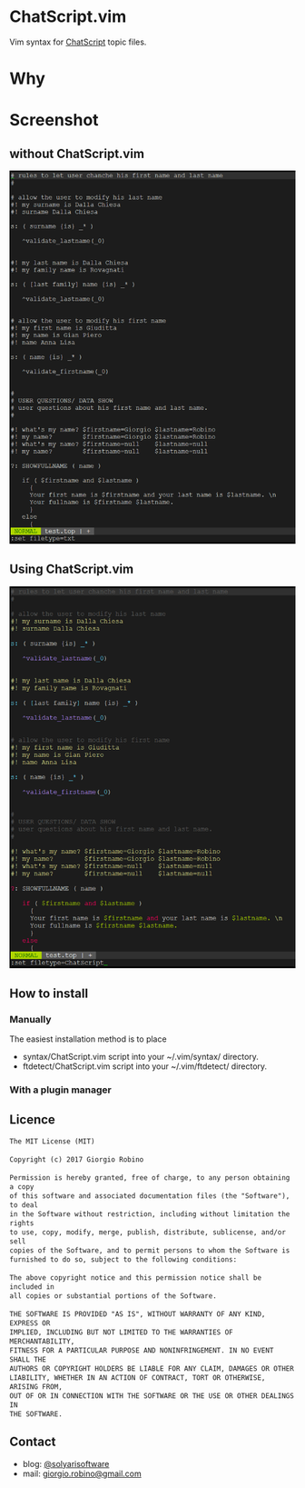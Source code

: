# ChatScript.vim
Vim syntax for [ChatScript](https://github.com/bwilcox-1234/ChatScript) topic files.

# Why


# Screenshot

## without ChatScript.vim

![](/example_txt.png)

## Using ChatScript.vim

![](/example_cs.png)



## How to install

### Manually

The easiest installation method is to place 

* syntax/ChatScript.vim script into your ~/.vim/syntax/ directory.
* ftdetect/ChatScript.vim script into your ~/.vim/ftdetect/ directory.

### With a plugin manager 





## Licence


    The MIT License (MIT)

    Copyright (c) 2017 Giorgio Robino

    Permission is hereby granted, free of charge, to any person obtaining a copy
    of this software and associated documentation files (the "Software"), to deal
    in the Software without restriction, including without limitation the rights
    to use, copy, modify, merge, publish, distribute, sublicense, and/or sell
    copies of the Software, and to permit persons to whom the Software is
    furnished to do so, subject to the following conditions:

    The above copyright notice and this permission notice shall be included in
    all copies or substantial portions of the Software.

    THE SOFTWARE IS PROVIDED "AS IS", WITHOUT WARRANTY OF ANY KIND, EXPRESS OR
    IMPLIED, INCLUDING BUT NOT LIMITED TO THE WARRANTIES OF MERCHANTABILITY,
    FITNESS FOR A PARTICULAR PURPOSE AND NONINFRINGEMENT. IN NO EVENT SHALL THE
    AUTHORS OR COPYRIGHT HOLDERS BE LIABLE FOR ANY CLAIM, DAMAGES OR OTHER
    LIABILITY, WHETHER IN AN ACTION OF CONTRACT, TORT OR OTHERWISE, ARISING FROM,
    OUT OF OR IN CONNECTION WITH THE SOFTWARE OR THE USE OR OTHER DEALINGS IN
    THE SOFTWARE.


## Contact

- blog: [@solyarisoftware](http://www.twitter.com/solyarisoftware)
- mail: [giorgio.robino@gmail.com](mailto:giorgio.robino@gmail.com)


